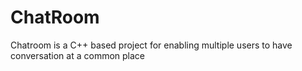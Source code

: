 # ChatRoom
Chatroom is a C++ based project for enabling multiple users to have conversation at a common place
